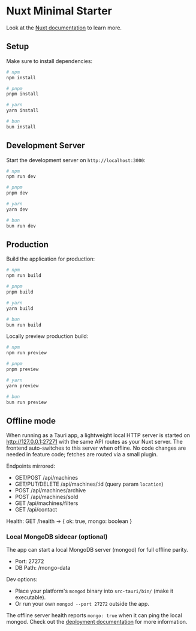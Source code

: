 # Nuxt Minimal Starter

Look at the [Nuxt documentation](https://nuxt.com/docs/getting-started/introduction) to learn more.

## Setup

Make sure to install dependencies:

```bash
# npm
npm install

# pnpm
pnpm install

# yarn
yarn install

# bun
bun install
```

## Development Server

Start the development server on `http://localhost:3000`:

```bash
# npm
npm run dev

# pnpm
pnpm dev

# yarn
yarn dev

# bun
bun run dev
```

## Production

Build the application for production:

```bash
# npm
npm run build

# pnpm
pnpm build

# yarn
yarn build

# bun
bun run build
```

Locally preview production build:

```bash
# npm
npm run preview

# pnpm
pnpm preview

# yarn
yarn preview

# bun
bun run preview
```

## Offline mode

When running as a Tauri app, a lightweight local HTTP server is started on http://127.0.0.1:27271 with the same API routes as your Nuxt server. The frontend auto-switches to this server when offline. No code changes are needed in feature code; fetches are routed via a small plugin.

Endpoints mirrored:
- GET/POST /api/machines
- GET/PUT/DELETE /api/machines/:id (query param `location`)
- POST /api/machines/archive
- POST /api/machines/sold
- GET /api/machines/filters
- GET /api/contact

Health: GET /health -> { ok: true, mongo: boolean }

### Local MongoDB sidecar (optional)

The app can start a local MongoDB server (mongod) for full offline parity.
- Port: 27272
- DB Path: <AppData>/mongo-data

Dev options:
- Place your platform's `mongod` binary into `src-tauri/bin/` (make it executable).
- Or run your own `mongod --port 27272` outside the app.

The offline server health reports `mongo: true` when it can ping the local mongod.
Check out the [deployment documentation](https://nuxt.com/docs/getting-started/deployment) for more information.
